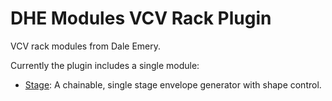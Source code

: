 
# DHE Modules VCV Rack Plugin

VCV rack modules from Dale Emery.

Currently the plugin includes a single module:

- [Stage](wiki/Stage): A chainable, single stage envelope generator with shape control.

